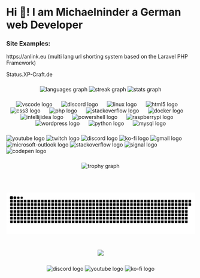 <h1 align="left">Hi 👋! I am Michaelninder a German web Developer</h1>
<h3 align="left">Site Examples:</h3>
<p >https://anlink.eu  (multi lang url shorting system based on the Laravel PHP Framework)</p>
<p >Status.XP-Craft.de</p>

###

<div align="center">
  <img src="https://github-readme-stats.vercel.app/api/top-langs?username=Michaelninder&locale=en&hide_title=true&layout=compact&card_width=320&langs_count=5&theme=dracula&hide_border=true" height="150" alt="languages graph"  />
  <img src="https://streak-stats.demolab.com?user=Michaelninder&locale=en&mode=daily&theme=dracula&hide_border=true&border_radius=5&date_format=M%20j%5B,%20Y%5D" height="150" alt="streak graph"  />
  <img src="https://github-readme-stats.vercel.app/api?username=Michaelninder&hide_title=false&hide_rank=true&show_icons=true&include_all_commits=true&count_private=true&disable_animations=false&theme=dracula&locale=en&hide_border=true&custom_title=Stats%20on%20Github" height="150" alt="stats graph"  />
</div>

###

<div align="center">
  <img src="https://skillicons.dev/icons?i=vscode" height="30" alt="vscode logo"  />
  <img width="16" />
  <img src="https://skillicons.dev/icons?i=discord" height="30" alt="discord logo"  />
  <img width="16" />
  <img src="https://skillicons.dev/icons?i=linux" height="30" alt="linux logo"  />
  <img width="16" />
  <img src="https://cdn.jsdelivr.net/gh/devicons/devicon/icons/html5/html5-original.svg" height="30" alt="html5 logo"  />
  <img width="16" />
  <img src="https://cdn.jsdelivr.net/gh/devicons/devicon/icons/css3/css3-original.svg" height="30" alt="css3 logo"  />
  <img width="16" />
  <img src="https://skillicons.dev/icons?i=php" height="30" alt="php logo"  />
  <img width="16" />
  <img src="https://skillicons.dev/icons?i=stackoverflow" height="30" alt="stackoverflow logo"  />
  <img width="16" />
  <img src="https://skillicons.dev/icons?i=docker" height="30" alt="docker logo"  />
  <img width="16" />
  <img src="https://skillicons.dev/icons?i=idea" height="30" alt="intellijidea logo"  />
  <img width="16" />
  <img src="https://skillicons.dev/icons?i=powershell" height="30" alt="powershell logo"  />
  <img width="16" />
  <img src="https://skillicons.dev/icons?i=raspberrypi" height="30" alt="raspberrypi logo"  />
  <img width="16" />
  <img src="https://skillicons.dev/icons?i=wordpress" height="30" alt="wordpress logo"  />
  <img width="16" />
  <img src="https://cdn.jsdelivr.net/gh/devicons/devicon/icons/python/python-original.svg" height="30" alt="python logo"  />
  <img width="16" />
  <img src="https://cdn.jsdelivr.net/gh/devicons/devicon/icons/mysql/mysql-original.svg" height="30" alt="mysql logo"  />
</div>

###

<div align="left">
  <img src="https://img.shields.io/static/v1?message=Youtube&logo=youtube&label=&color=FF0000&logoColor=white&labelColor=&style=for-the-badge" height="35" alt="youtube logo"  />
  <img src="https://img.shields.io/static/v1?message=Twitch&logo=twitch&label=&color=9146FF&logoColor=white&labelColor=&style=for-the-badge" height="35" alt="twitch logo"  />
  <img src="https://img.shields.io/static/v1?message=Discord&logo=discord&label=&color=7289DA&logoColor=white&labelColor=&style=for-the-badge" height="35" alt="discord logo"  />
  <img src="https://img.shields.io/static/v1?message=Ko-fi&logo=ko-fi&label=&color=F16061&logoColor=white&labelColor=&style=for-the-badge" height="35" alt="ko-fi logo"  />
  <img src="https://img.shields.io/static/v1?message=Gmail&logo=gmail&label=&color=D14836&logoColor=white&labelColor=&style=for-the-badge" height="35" alt="gmail logo"  />
  <img src="https://img.shields.io/static/v1?message=Outlook&logo=microsoft-outlook&label=&color=0078D4&logoColor=white&labelColor=&style=for-the-badge" height="35" alt="microsoft-outlook logo"  />
  <img src="https://img.shields.io/static/v1?message=Stackoverflow&logo=stackoverflow&label=&color=FE7A16&logoColor=white&labelColor=&style=for-the-badge" height="35" alt="stackoverflow logo"  />
  <img src="https://img.shields.io/static/v1?message=Signal&logo=signal&label=&color=039BE5&logoColor=white&labelColor=&style=for-the-badge" height="35" alt="signal logo"  />
  <img src="https://img.shields.io/static/v1?message=Codepen&logo=codepen&label=&color=000000&logoColor=white&labelColor=&style=for-the-badge" height="35" alt="codepen logo"  />
</div>

###

<div align="center">
  <img src="https://github-profile-trophy.vercel.app?username=Michaelninder&" height="150" alt="trophy graph"  />
</div>

###

<br clear="both">

<!--div align="center">
  <a href="https://open.spotify.com/user/Michaelninder">
    <img src="https://spotify-recently-played-readme.vercel.app/api?user=Michaelninder&count=5&unique=true" alt="Spotify recently played"  />
  </a>
</div-->

###

<picture>
  <source media="(prefers-color-scheme: dark)" srcset="https://raw.githubusercontent.com/Michaelninder/Michaelninder/output/github-snake-dark.svg" />
  <source media="(prefers-color-scheme: light)" srcset="https://raw.githubusercontent.com/Michaelninder/Michaelninder/output/github-snake.svg" />
  <img alt="github-snake" src="https://raw.githubusercontent.com/Michaelninder/Michaelninder/output/github-snake.svg" />
</picture>
<!--img src="https://raw.githubusercontent.com/Michaelninder/Michaelninder/output/snake.svg" alt="Snake animation" /-->

###

<br clear="both">

<div align="center">
  <img src="https://profile-counter.glitch.me/Michaelninder/count.svg?"  />
</div>

###

<div align="center">
  <img src="https://raw.githubusercontent.com/maurodesouza/profile-readme-generator/master/src/assets/icons/social/discord/default.svg" width="52" height="40" alt="discord logo"  />
  <img src="https://raw.githubusercontent.com/maurodesouza/profile-readme-generator/master/src/assets/icons/social/youtube/default.svg" width="52" height="40" alt="youtube logo"  />
  <img src="https://raw.githubusercontent.com/maurodesouza/profile-readme-generator/master/src/assets/icons/social/ko-fi/default.svg" width="52" height="40" alt="ko-fi logo"  />
</div>

###
